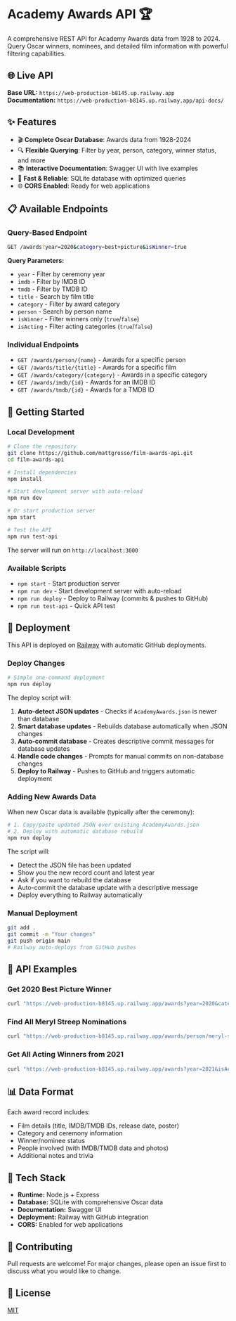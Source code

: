 # Academy Awards API 🏆

A comprehensive REST API for Academy Awards data from 1928 to 2024. Query Oscar winners, nominees, and detailed film information with powerful filtering capabilities.

## 🌐 Live API

**Base URL:** `https://web-production-b8145.up.railway.app`  
**Documentation:** `https://web-production-b8145.up.railway.app/api-docs/`

## ✨ Features

- 🎬 **Complete Oscar Database**: Awards data from 1928-2024
- 🔍 **Flexible Querying**: Filter by year, person, category, winner status, and more
- 📚 **Interactive Documentation**: Swagger UI with live examples
- 🚀 **Fast & Reliable**: SQLite database with optimized queries
- 🌐 **CORS Enabled**: Ready for web applications

## 📋 Available Endpoints

### Query-Based Endpoint
```bash
GET /awards?year=2020&category=best+picture&isWinner=true
```

**Query Parameters:**
- `year` - Filter by ceremony year
- `imdb` - Filter by IMDB ID  
- `tmdb` - Filter by TMDB ID
- `title` - Search by film title
- `category` - Filter by award category
- `person` - Search by person name
- `isWinner` - Filter winners only (`true`/`false`)
- `isActing` - Filter acting categories (`true`/`false`)

### Individual Endpoints
- `GET /awards/person/{name}` - Awards for a specific person
- `GET /awards/title/{title}` - Awards for a specific film
- `GET /awards/category/{category}` - Awards in a specific category
- `GET /awards/imdb/{id}` - Awards for an IMDB ID
- `GET /awards/tmdb/{id}` - Awards for a TMDB ID

## 🚀 Getting Started

### Local Development

```bash
# Clone the repository
git clone https://github.com/mattgrosso/film-awards-api.git
cd film-awards-api

# Install dependencies
npm install

# Start development server with auto-reload
npm run dev

# Or start production server
npm start

# Test the API
npm run test-api
```

The server will run on `http://localhost:3000`

### Available Scripts

- `npm start` - Start production server
- `npm run dev` - Start development server with auto-reload
- `npm run deploy` - Deploy to Railway (commits & pushes to GitHub)
- `npm run test-api` - Quick API test

## 🚢 Deployment

This API is deployed on [Railway](https://railway.app) with automatic GitHub deployments.

### Deploy Changes

```bash
# Simple one-command deployment
npm run deploy
```

The deploy script will:
1. **Auto-detect JSON updates** - Checks if `AcademyAwards.json` is newer than database
2. **Smart database updates** - Rebuilds database automatically when JSON changes
3. **Auto-commit database** - Creates descriptive commit messages for database updates  
4. **Handle code changes** - Prompts for manual commits on non-database changes
5. **Deploy to Railway** - Pushes to GitHub and triggers automatic deployment

### Adding New Awards Data

When new Oscar data is available (typically after the ceremony):

```bash
# 1. Copy/paste updated JSON over existing AcademyAwards.json
# 2. Deploy with automatic database rebuild
npm run deploy
```

The script will:
- Detect the JSON file has been updated
- Show you the new record count and latest year  
- Ask if you want to rebuild the database
- Auto-commit the database update with a descriptive message
- Deploy everything to Railway automatically

### Manual Deployment

```bash
git add .
git commit -m "Your changes"
git push origin main
# Railway auto-deploys from GitHub pushes
```

## 📖 API Examples

### Get 2020 Best Picture Winner
```bash
curl "https://web-production-b8145.up.railway.app/awards?year=2020&category=best+picture&isWinner=true"
```

### Find All Meryl Streep Nominations
```bash
curl "https://web-production-b8145.up.railway.app/awards/person/meryl-streep"
```

### Get All Acting Winners from 2021
```bash
curl "https://web-production-b8145.up.railway.app/awards?year=2021&isActing=true&isWinner=true"
```

## 📊 Data Format

Each award record includes:
- Film details (title, IMDB/TMDB IDs, release date, poster)
- Category and ceremony information
- Winner/nominee status
- People involved (with IMDB/TMDB data and photos)
- Additional notes and trivia

## 🔧 Tech Stack

- **Runtime:** Node.js + Express
- **Database:** SQLite with comprehensive Oscar data
- **Documentation:** Swagger UI
- **Deployment:** Railway with GitHub integration
- **CORS:** Enabled for web applications

## 🤝 Contributing

Pull requests are welcome! For major changes, please open an issue first to discuss what you would like to change.

## 📄 License

[MIT](https://choosealicense.com/licenses/mit/)